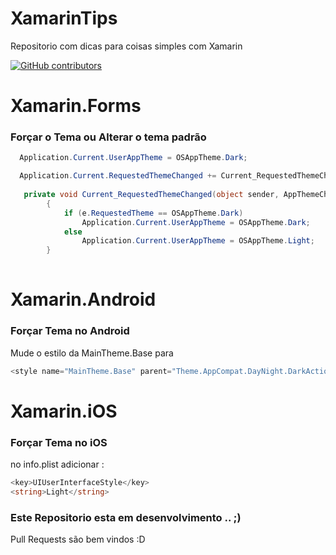 # XamarinTips

Repositorio com dicas para coisas simples com Xamarin

[![GitHub contributors](https://img.shields.io/github/contributors/TBertuzzi/XamarinTips.svg)](https://github.com/TBertuzzi/XamarinTips/graphs/contributors)

# Xamarin.Forms

### Forçar o Tema ou Alterar o tema padrão 

```csharp
  Application.Current.UserAppTheme = OSAppTheme.Dark;
```

```csharp
  Application.Current.RequestedThemeChanged += Current_RequestedThemeChanged;
  
   private void Current_RequestedThemeChanged(object sender, AppThemeChangedEventArgs e)
        {
            if (e.RequestedTheme == OSAppTheme.Dark)
                Application.Current.UserAppTheme = OSAppTheme.Dark;
            else
                Application.Current.UserAppTheme = OSAppTheme.Light;
        }
  
```

# Xamarin.Android

### Forçar Tema no Android

Mude o estilo da MainTheme.Base para 
```csharp
<style name="MainTheme.Base" parent="Theme.AppCompat.DayNight.DarkActionBar">
```


# Xamarin.iOS

### Forçar Tema no iOS 

no info.plist adicionar :

```csharp
<key>UIUserInterfaceStyle</key>
<string>Light</string>
```

### Este Repositorio esta em desenvolvimento .. ;)

Pull Requests são bem vindos :D

